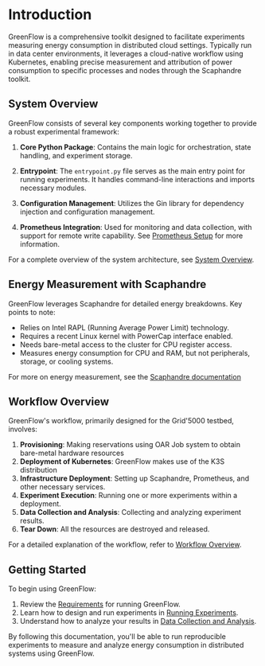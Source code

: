 # Introduction

GreenFlow is a comprehensive toolkit designed to facilitate experiments measuring energy consumption in distributed cloud settings. Typically run in data center environments, it leverages a cloud-native workflow using Kubernetes, enabling precise measurement and attribution of power consumption to specific processes and nodes through the Scaphandre toolkit.

## System Overview

GreenFlow consists of several key components working together to provide a robust experimental framework:

1. **Core Python Package**: Contains the main logic for orchestration, state handling, and experiment storage.

2. **Entrypoint**: The `entrypoint.py` file serves as the main entry point for running experiments. It handles command-line interactions and imports necessary modules. 

3. **Configuration Management**: Utilizes the Gin library for dependency injection and configuration management.

4. **Prometheus Integration**: Used for monitoring and data collection, with support for remote write capability. See [Prometheus Setup](./prometheus-setup.md) for more information.

For a complete overview of the system architecture, see [System Overview](./overview.md).

## Energy Measurement with Scaphandre

GreenFlow leverages Scaphandre for detailed energy breakdowns. Key points to note:

- Relies on Intel RAPL (Running Average Power Limit) technology.
- Requires a recent Linux kernel with PowerCap interface enabled.
- Needs bare-metal access to the cluster for CPU register access.
- Measures energy consumption for CPU and RAM, but not peripherals, storage, or cooling systems.

For more on energy measurement, see the [Scaphandre documentation](https://hubblo-org.github.io/scaphandre/book/compatibility.html)

## Workflow Overview

GreenFlow's workflow, primarily designed for the Grid'5000 testbed, involves:

1. **Provisioning**: Making reservations using OAR Job system to obtain bare-metal hardware resources
2. **Deployment of Kubernetes**: GreenFlow makes use of the K3S distribution
3. **Infrastructure Deployment**: Setting up Scaphandre, Prometheus, and other necessary services.
4. **Experiment Execution**: Running one or more experiments within a deployment.
5. **Data Collection and Analysis**: Collecting and analyzing experiment results.
6. **Tear Down**: All the resources are destroyed and released.

For a detailed explanation of the workflow, refer to [Workflow Overview](./workflow.md).

## Getting Started

To begin using GreenFlow:

1. Review the [Requirements](./requirements.md) for running GreenFlow.
2. Learn how to design and run experiments in [Running Experiments](./workflow.md).
3. Understand how to analyze your results in [Data Collection and Analysis](./data-analysis.md).


By following this documentation, you'll be able to run reproducible experiments to measure and analyze energy consumption in distributed systems using GreenFlow.
